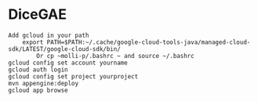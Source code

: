 # DiceGAE

    Add gcloud in your path
        export PATH=$PATH:~/.cache/google-cloud-tools-java/managed-cloud-sdk/LATEST/google-cloud-sdk/bin/
            Or cp ~molli-p/.bashrc ~ and source ~/.bashrc
    gcloud config set account yourname
    gcloud auth login
    gcloud config set project yourproject
    mvn appengine:deploy
    gcloud app browse
